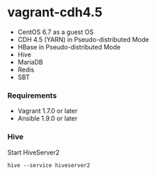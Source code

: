 # vagrant-cdh4.5

* CentOS 6.7 as a guest OS
* CDH 4.5 (YARN) in Pseudo-distributed Mode
* HBase in Pseudo-distributed Mode
* Hive
* MariaDB
* Redis
* SBT

### Requirements

* Vagrant 1.7.0 or later
* Ansible 1.9.0 or later

### Hive
Start HiveServer2
```
hive --service hiveserver2
```
